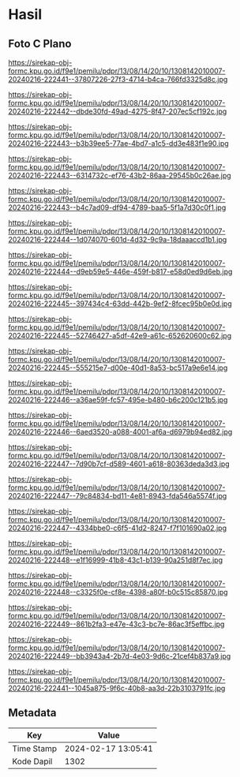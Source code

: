 # Hasil

## Foto C Plano

https://sirekap-obj-formc.kpu.go.id/f9e1/pemilu/pdpr/13/08/14/20/10/1308142010007-20240216-222441--37807226-27f3-4714-b4ca-766fd3325d8c.jpg

https://sirekap-obj-formc.kpu.go.id/f9e1/pemilu/pdpr/13/08/14/20/10/1308142010007-20240216-222442--dbde30fd-49ad-4275-8f47-207ec5cf192c.jpg

https://sirekap-obj-formc.kpu.go.id/f9e1/pemilu/pdpr/13/08/14/20/10/1308142010007-20240216-222443--b3b39ee5-77ae-4bd7-a1c5-dd3e483f1e90.jpg

https://sirekap-obj-formc.kpu.go.id/f9e1/pemilu/pdpr/13/08/14/20/10/1308142010007-20240216-222443--6314732c-ef76-43b2-86aa-29545b0c26ae.jpg

https://sirekap-obj-formc.kpu.go.id/f9e1/pemilu/pdpr/13/08/14/20/10/1308142010007-20240216-222443--b4c7ad09-df94-4789-baa5-5f1a7d30c0f1.jpg

https://sirekap-obj-formc.kpu.go.id/f9e1/pemilu/pdpr/13/08/14/20/10/1308142010007-20240216-222444--1d074070-601d-4d32-9c9a-18daaaccd1b1.jpg

https://sirekap-obj-formc.kpu.go.id/f9e1/pemilu/pdpr/13/08/14/20/10/1308142010007-20240216-222444--d9eb59e5-446e-459f-b817-e58d0ed9d6eb.jpg

https://sirekap-obj-formc.kpu.go.id/f9e1/pemilu/pdpr/13/08/14/20/10/1308142010007-20240216-222445--397434c4-63dd-442b-9ef2-8fcec95b0e0d.jpg

https://sirekap-obj-formc.kpu.go.id/f9e1/pemilu/pdpr/13/08/14/20/10/1308142010007-20240216-222445--52746427-a5df-42e9-a61c-652620600c62.jpg

https://sirekap-obj-formc.kpu.go.id/f9e1/pemilu/pdpr/13/08/14/20/10/1308142010007-20240216-222445--555215e7-d00e-40d1-8a53-bc517a9e6e14.jpg

https://sirekap-obj-formc.kpu.go.id/f9e1/pemilu/pdpr/13/08/14/20/10/1308142010007-20240216-222446--a36ae59f-fc57-495e-b480-b6c200c121b5.jpg

https://sirekap-obj-formc.kpu.go.id/f9e1/pemilu/pdpr/13/08/14/20/10/1308142010007-20240216-222446--6aed3520-a088-4001-af6a-d6979b94ed82.jpg

https://sirekap-obj-formc.kpu.go.id/f9e1/pemilu/pdpr/13/08/14/20/10/1308142010007-20240216-222447--7d90b7cf-d589-4601-a618-80363deda3d3.jpg

https://sirekap-obj-formc.kpu.go.id/f9e1/pemilu/pdpr/13/08/14/20/10/1308142010007-20240216-222447--79c84834-bd11-4e81-8943-fda546a5574f.jpg

https://sirekap-obj-formc.kpu.go.id/f9e1/pemilu/pdpr/13/08/14/20/10/1308142010007-20240216-222447--4334bbe0-c6f5-41d2-8247-f7f101690a02.jpg

https://sirekap-obj-formc.kpu.go.id/f9e1/pemilu/pdpr/13/08/14/20/10/1308142010007-20240216-222448--e1f16999-41b8-43c1-b139-90a251d8f7ec.jpg

https://sirekap-obj-formc.kpu.go.id/f9e1/pemilu/pdpr/13/08/14/20/10/1308142010007-20240216-222448--c3325f0e-cf8e-4398-a80f-b0c515c85870.jpg

https://sirekap-obj-formc.kpu.go.id/f9e1/pemilu/pdpr/13/08/14/20/10/1308142010007-20240216-222449--861b2fa3-e47e-43c3-bc7e-86ac3f5effbc.jpg

https://sirekap-obj-formc.kpu.go.id/f9e1/pemilu/pdpr/13/08/14/20/10/1308142010007-20240216-222449--bb3943a4-2b7d-4e03-9d6c-21cef4b837a9.jpg

https://sirekap-obj-formc.kpu.go.id/f9e1/pemilu/pdpr/13/08/14/20/10/1308142010007-20240216-222441--1045a875-9f6c-40b8-aa3d-22b3103791fc.jpg


## Metadata

| Key        | Value               |
| ---------- | ------------------- |
| Time Stamp | 2024-02-17 13:05:41 |
| Kode Dapil | 1302                |



